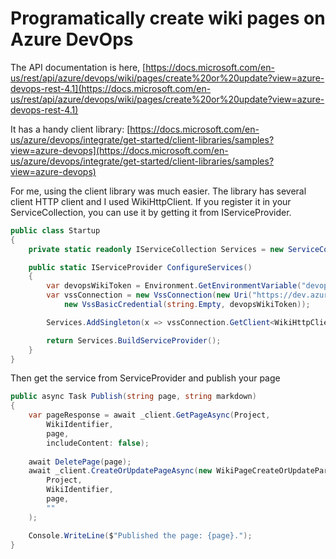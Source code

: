 # Programatically create wiki pages on Azure DevOps

The API documentation is here, [https://docs.microsoft.com/en-us/rest/api/azure/devops/wiki/pages/create%20or%20update?view=azure-devops-rest-4.1](https://docs.microsoft.com/en-us/rest/api/azure/devops/wiki/pages/create%20or%20update?view=azure-devops-rest-4.1)

It has a handy client library: [https://docs.microsoft.com/en-us/azure/devops/integrate/get-started/client-libraries/samples?view=azure-devops](https://docs.microsoft.com/en-us/azure/devops/integrate/get-started/client-libraries/samples?view=azure-devops)

For me, using the client library was much easier. The library has several client HTTP client and I used WikiHttpClient. If you register it in your ServiceCollection, you can use it by getting it from IServiceProvider.

```csharp
public class Startup
{
    private static readonly IServiceCollection Services = new ServiceCollection();

    public static IServiceProvider ConfigureServices()
    {
        var devopsWikiToken = Environment.GetEnvironmentVariable("devops-wiki-token");
        var vssConnection = new VssConnection(new Uri("https://dev.azure.com/<your org>"), 
            new VssBasicCredential(string.Empty, devopsWikiToken));

        Services.AddSingleton(x => vssConnection.GetClient<WikiHttpClient>());

        return Services.BuildServiceProvider();
    }
}

```

Then get the service from ServiceProvider and publish your page

```csharp
public async Task Publish(string page, string markdown)
{
    var pageResponse = await _client.GetPageAsync(Project,
        WikiIdentifier,
        page,
        includeContent: false);
    
    await DeletePage(page);
    await _client.CreateOrUpdatePageAsync(new WikiPageCreateOrUpdateParameters { Content = markdown },
        Project,
        WikiIdentifier,
        page,
        ""
    );

    Console.WriteLine($"Published the page: {page}.");
}

```

